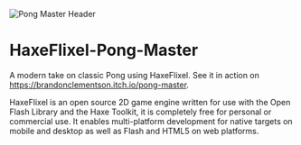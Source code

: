 ![Pong Master Header](https://img.itch.zone/aW1nLzE5NjM2MDIucG5n/original/u24Zdy.png)

# HaxeFlixel-Pong-Master
A modern take on classic Pong using HaxeFlixel. See it in action on https://brandonclementson.itch.io/pong-master.

HaxeFlixel is an open source 2D game engine written for use with the Open Flash Library and the Haxe Toolkit, it is completely free for personal or commercial use. It enables multi-platform development for native targets on mobile and desktop as well as Flash and HTML5 on web platforms.



